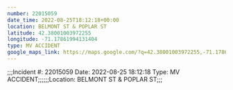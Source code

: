 ```yaml
---
number: 22015059
date_time: 2022-08-25T18:12:18+00:00
location: BELMONT ST & POPLAR ST
latitude: 42.38001003972255
longitude: -71.17861994131404
type: MV ACCIDENT
google_maps_link: https://maps.google.com/?q=42.38001003972255,-71.17861994131404
---
```


;;;Incident #: 22015059  Date: 2022-08-25 18:12:18   Type: MV ACCIDENT;;;;;;Location: BELMONT ST & POPLAR ST;;;
